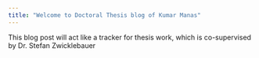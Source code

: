 ```yaml
---
title: "Welcome to Doctoral Thesis blog of Kumar Manas"
---
```


This blog post will act like a tracker for thesis work, which is co-supervised by Dr. Stefan Zwicklebauer
